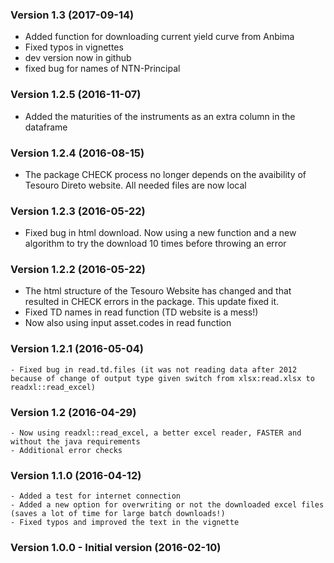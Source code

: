 ### Version 1.3 (2017-09-14)
  - Added function for downloading current yield curve from Anbima
  - Fixed typos in vignettes
  - dev version now in github
  - fixed bug for names of NTN-Principal

### Version 1.2.5 (2016-11-07)
  - Added the maturities of the instruments as an extra column in the dataframe

### Version 1.2.4 (2016-08-15)
  - The package CHECK process no longer depends on the avaibility of Tesouro Direto website. All needed files are now local

### Version 1.2.3 (2016-05-22)
  - Fixed bug in html download. Now using a new function and a new algorithm to try the download 10 times before throwing an error

### Version 1.2.2 (2016-05-22)
  - The html structure of the Tesouro Website has changed and that resulted in CHECK errors in the package. This update fixed it.
  - Fixed TD names in read function (TD website is a mess!)
  - Now also using input asset.codes in read function
	
### Version 1.2.1 (2016-05-04)
	- Fixed bug in read.td.files (it was not reading data after 2012 because of change of output type given switch from xlsx:read.xlsx to readxl::read_excel)

### Version 1.2 (2016-04-29)
	- Now using readxl::read_excel, a better excel reader, FASTER and without the java requirements
	- Additional error checks
	
### Version 1.1.0 (2016-04-12)
	- Added a test for internet connection
	- Added a new option for overwriting or not the downloaded excel files (saves a lot of time for large batch downloads!)
	- Fixed typos and improved the text in the vignette
  
### Version 1.0.0 - Initial version (2016-02-10)
